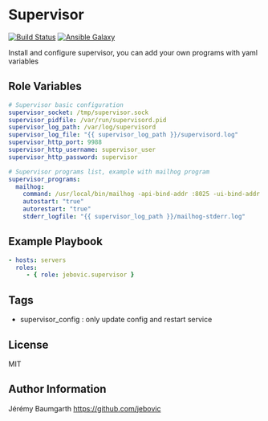 Supervisor
==========

[![Build Status](https://travis-ci.org/jebovic/ansible-supervisor.svg?branch=master)](https://travis-ci.org/jebovic/ansible-supervisor) [![Ansible Galaxy](https://img.shields.io/badge/galaxy-jebovic.supervisor-blue.svg?style=flat)](https://galaxy.ansible.com/jebovic/supervisor)

Install and configure supervisor, you can add your own programs with yaml variables

Role Variables
--------------

```yaml
# Supervisor basic configuration
supervisor_socket: /tmp/supervisor.sock
supervisor_pidfile: /var/run/supervisord.pid
supervisor_log_path: /var/log/supervisord
supervisor_log_file: "{{ supervisor_log_path }}/supervisord.log"
supervisor_http_port: 9988
supervisor_http_username: supervisor_user
supervisor_http_password: supervisor

# Supervisor programs list, example with mailhog program
supervisor_programs:
  mailhog:
    command: /usr/local/bin/mailhog -api-bind-addr :8025 -ui-bind-addr :8025
    autostart: "true"
    autorestart: "true"
    stderr_logfile: "{{ supervisor_log_path }}/mailhog-stderr.log"
```

Example Playbook
----------------

```yaml
- hosts: servers
  roles:
     - { role: jebovic.supervisor }
```

Tags
----

* supervisor_config : only update config and restart service

License
-------

MIT

Author Information
------------------

Jérémy Baumgarth https://github.com/jebovic
